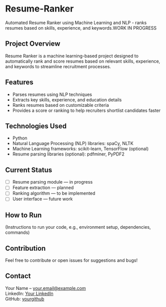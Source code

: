 # Resume-Ranker
Automated Resume Ranker using Machine Learning and NLP - ranks resumes based on skills, experience, and keywords.WORK IN PROGRESS



## Project Overview
Resume Ranker is a machine learning-based project designed to automatically rank and score resumes based on relevant skills, experience, and keywords to streamline recruitment processes.

## Features
- Parses resumes using NLP techniques
- Extracts key skills, experience, and education details
- Ranks resumes based on customizable criteria
- Provides a score or ranking to help recruiters shortlist candidates faster

## Technologies Used
- Python
- Natural Language Processing (NLP) libraries: spaCy, NLTK
- Machine Learning frameworks: scikit-learn, TensorFlow (optional)
- Resume parsing libraries (optional): pdfminer, PyPDF2

## Current Status
- [ ] Resume parsing module — in progress
- [ ] Feature extraction — planned
- [ ] Ranking algorithm — to be implemented
- [ ] User interface — future work

## How to Run
(Instructions to run your code, e.g., environment setup, dependencies, commands)

## Contribution
Feel free to contribute or open issues for suggestions and bugs!

## Contact
Your Name – your.email@example.com  
LinkedIn: [Your LinkedIn](https://linkedin.com/in/yourprofile)  
GitHub: [yourgithub](https://github.com/yourgithub)
